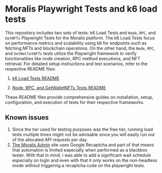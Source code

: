# Moralis Playwright Tests and k6 load tests

This repository includes two sets of tests: k6 Load Tests and `Node`, `RPC`, and `GetNFTs` Playwright Tests for the Moralis platform. The k6 Load Tests focus on performance metrics and scalability using k6 for endpoints such as fetching NFTs and blockchain operations. On the other hand, the `Node`, `RPC`, and `GetWalletNFTs` tests utilize the Playwright framework to verify functionalities like node creation, RPC method executions, and NFT retrieval. For detailed setup instructions and test scenarios, refer to the respective README files:

1. [k6 Load Tests README](./k6-load-tests/README.md)

2. [Node, RPC, and GetWalletNFTs Tests README](./playwright-tests/README.md)

These README files provide comprehensive guides on installation, setup, configuration, and execution of tests for their respective frameworks.

## Known issues

1. Since the tier used for testing purposes was the free tier, running load tests multiple times might not be advisable since you will easily run out of the allocated API requests per day. 
2. [The Moralis Admin](https://admin.moralis.io) site uses Google Recaptcha and part of that means that automation is limited especially when performed as a blackbox tester. With that in mind, i was able to add a significant wait schedule especially on login and even with that it only works on the non-headless mode without triggering a recaptcha code on the playwright tests. 